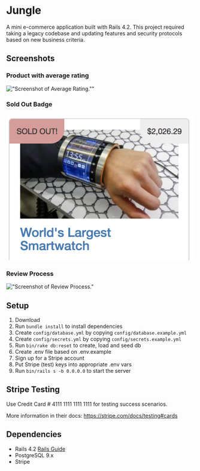 # Jungle

A mini e-commerce application built with Rails 4.2. This project required taking a legacy codebase and updating features and security protocols based on new business criteria.

## Screenshots

### Product with average rating
!["Screenshot of Average Rating.""](https://github.com/johnniereg/jungle-rails/blob/master/docs/average-rating.png)

### Sold Out Badge
!["Screenshot of product Sold Out Badge."](https://github.com/DevYves/jungle-rails/blob/master/docs/sold-out.png)

### Review Process
!["Screenshot of Review Process."](https://github.com/johnniereg/jungle-rails/blob/master/docs/review-proccess.png)

## Setup

1. Download
2. Run `bundle install` to install dependencies
3. Create `config/database.yml` by copying `config/database.example.yml`
4. Create `config/secrets.yml` by copying `config/secrets.example.yml`
5. Run `bin/rake db:reset` to create, load and seed db
6. Create .env file based on .env.example
7. Sign up for a Stripe account
8. Put Stripe (test) keys into appropriate .env vars
9. Run `bin/rails s -b 0.0.0.0` to start the server

## Stripe Testing

Use Credit Card # 4111 1111 1111 1111 for testing success scenarios.

More information in their docs: <https://stripe.com/docs/testing#cards>

## Dependencies

* Rails 4.2 [Rails Guide](http://guides.rubyonrails.org/v4.2/)
* PostgreSQL 9.x
* Stripe